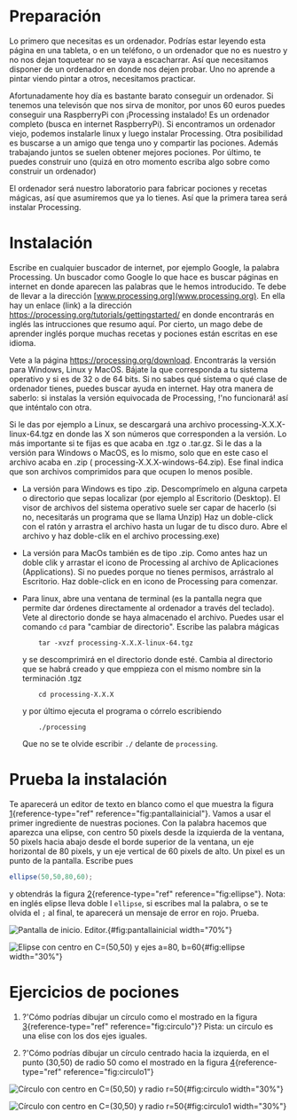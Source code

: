 # Preparación

Lo primero que necesitas es un ordenador. Podrías estar leyendo esta
página en una tableta, o en un teléfono, o un ordenador que no es
nuestro y no nos dejan toquetear no se vaya a escacharrar. Así que
necesitamos disponer de un ordenador en donde nos dejen probar. Uno no
aprende a pintar viendo pintar a otros, necesitamos practicar.

Afortunadamente hoy día es bastante barato conseguir un ordenador. Si
tenemos una televisón que nos sirva de monitor, por unos 60 euros puedes
conseguir una RaspberryPi con ¡Processing instalado! Es un ordenador
completo (busca en internet RaspberryPi). Si encontramos un ordenador
viejo, podemos instalarle linux y luego instalar Processing. Otra
posibilidad es buscarse a un amigo que tenga uno y compartir las
pociones. Además trabajando juntos se suelen obtener mejores pociones.
Por último, te puedes construir uno (quizá en otro momento escriba algo
sobre como construir un ordenador)

El ordenador será nuestro laboratorio para fabricar pociones y recetas
mágicas, así que asumiremos que ya lo tienes. Así que la primera tarea
será instalar Processing.

# Instalación

Escribe en cualquier buscador de internet, por ejemplo Google, la
palabra Processing. Un buscador como Google lo que hace es buscar
páginas en internet en donde aparecen las palabras que le hemos
introducido. Te debe de llevar a la dirección
[www.processing.org](www.processing.org). En ella hay un enlace (link) a
la dirección <https://processing.org/tutorials/gettingstarted/> en donde
encontrarás en inglés las intrucciones que resumo aquí. Por cierto, un
mago debe de aprender inglés porque muchas recetas y pociones están
escritas en ese idioma.

Vete a la página <https://processing.org/download>. Encontrarás la
versión para Windows, Linux y MacOS. Bájate la que corresponda a tu
sistema operativo y si es de 32 o de 64 bits. Si no sabes qué sistema o
qué clase de ordenador tienes, puedes buscar ayuda en internet. Hay otra
manera de saberlo: si instalas la versión equivocada de Processing, !'no
funcionará! así que inténtalo con otra.

Si le das por ejemplo a Linux, se descargará una archivo
processing-X.X.X-linux-64.tgz en donde las X son números que
corresponden a la versión. Lo más importante si te fijas es que acaba en
.tgz o .tar.gz. Si le das a la versión para Windows o MacOS, es lo
mismo, solo que en este caso el archivo acaba en .zip (
processing-X.X.X-windows-64.zip). Ese final indica que son archivos
comprimidos para que ocupen lo menos posible.

-   La versión para Windows es tipo .zip. Descomprímelo en alguna
    carpeta o directorio que sepas localizar (por ejemplo al Escritorio
    (Desktop). El visor de archivos del sistema operativo suele ser
    capar de hacerlo (si no, necesitarás un programa que se llama Unzip)
    Haz un doble-click con el ratón y arrastra el archivo hasta un lugar
    de tu disco duro. Abre el archivo y haz doble-clik en el archivo
    processing.exe)

-   La versión para MacOs también es de tipo .zip. Como antes haz un
    doble clik y arrastar el icono de Processing al archivo de
    Aplicaciones (Applications). Si no puedes porque no tienes permisos,
    arrástralo al Escritorio. Haz doble-click en en icono de Processing
    para comenzar.

-   Para linux, abre una ventana de terminal (es la pantalla negra que
    permite dar órdenes directamente al ordenador a través del teclado).
    Vete al directorio donde se haya almacenado el archivo. Puedes usar
    el comando `cd` para "cambiar de directorio". Escribe las palabra
    mágicas

    ``` {.shell}
        tar -xvzf processing-X.X.X-linux-64.tgz  
    ```

    y se descomprimirá en el directorio donde esté. Cambia al directorio
    que se habrá creado y que emppieza con el mismo nombre sin la
    terminación .tgz

    ``` {.shell}
        cd processing-X.X.X  
    ```

    y por último ejecuta el programa o córrelo escribiendo

    ``` {.shell}
        ./processing  
    ```

    Que no se te olvide escribir `./` delante de `processing`.

# Prueba la instalación

Te aparecerá un editor de texto en blanco como el que muestra la figura
[1](#fig:pantallainicial){reference-type="ref"
reference="fig:pantallainicial"}. Vamos a usar el primer ingrediente de
nuestras pociones. Con la palabra hacemos que aparezca una elipse, con
centro 50 pixels desde la izquierda de la ventana, 50 pixels hacia abajo
desde el borde superior de la ventana, un eje horizontal de 80 pixels, y
un eje vertical de 60 pixels de alto. Un pixel es un punto de la
pantalla. Escribe pues

``` {.java bgcolor="olive!10"}
ellipse(50,50,80,60);    
```

y obtendrás la figura [2](#fig:ellipse){reference-type="ref"
reference="fig:ellipse"}. Nota: en inglés elipse lleva doble l
`ellipse`, si escribes mal la palabra, o se te olvida el `;` al final,
te aparecerá un mensaje de error en rojo. Prueba.

![Pantalla de inicio.
Editor.](pictures/pantallainicial.png){#fig:pantallainicial width="70%"}

![Elipse con centro en C=(50,50) y ejes a=80,
b=60](pictures/ellipse.png){#fig:ellipse width="30%"}

# Ejercicios de pociones

1.  ?'Cómo podrías dibujar un círculo como el mostrado en la figura
    [3](#fig:circulo){reference-type="ref" reference="fig:circulo"}?
    Pista: un círculo es una elise con los dos ejes iguales.

2.  ?'Cómo podrías dibujar un círculo centrado hacia la izquierda, en el
    punto (30,50) de radio 50 como el mostrado en la figura
    [4](#fig:circulo1){reference-type="ref" reference="fig:circulo1"}

![Círculo con centro en $C=(50,50)$ y radio
$r=50$](pictures/circle.png){#fig:circulo width="30%"}

![Círculo con centro en $C=(30,50)$ y radio
$r=50$](pictures/circle1.png){#fig:circulo1 width="30%"}
